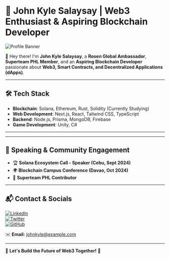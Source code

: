# 🚀 John Kyle Salaysay | Web3 Enthusiast & Aspiring Blockchain Developer

![Profile Banner](https://your-image-link.com)  

👋 Hey there! I'm **John Kyle Salaysay**, a **Rosen Global Ambassador**, **Superteam PHL Member**, and an **Aspiring Blockchain Developer** passionate about **Web3, Smart Contracts, and Decentralized Applications (dApps)**.

---

## 🛠 Tech Stack

- **Blockchain**: Solana, Ethereum, Rust, Solidity  (Currently Studying)
- **Web Development**: Next.js, React, Tailwind CSS, TypeScript  
- **Backend**: Node.js, Prisma, MongoDB, Firebase  
- **Game Development**: Unity, C#  

---

---

## 🎤 Speaking & Community Engagement
- 🏆 **Solana Ecosystem Call - Speaker (Cebu, Sept 2024)**  
- 🌍 **Blockchain Campus Conference (Davao, Oct 2024)**  
- 🚀 **Superteam PHL Contributor**  

---

## 📬 Contact & Socials

[![LinkedIn](https://img.shields.io/badge/LinkedIn-0A66C2?style=for-the-badge&logo=linkedin&logoColor=white)](https://linkedin.com/in/yourprofile)  
[![Twitter](https://img.shields.io/badge/Twitter-1DA1F2?style=for-the-badge&logo=twitter&logoColor=white)](https://twitter.com/yourhandle)  
[![GitHub](https://img.shields.io/badge/GitHub-171515?style=for-the-badge&logo=github&logoColor=white)](https://github.com/yourusername)  

✉️ **Email:** johnkyle@example.com

---

🔗 **Let's Build the Future of Web3 Together!** 🚀

